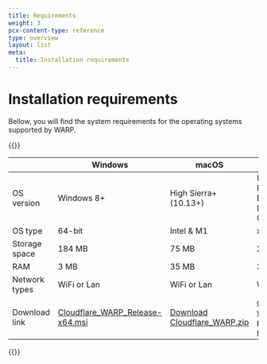 ```yaml
---
title: Requirements
weight: 3
pcx-content-type: reference
type: overview
layout: list
meta:
  title: Installation requirements
---
```


# Installation requirements

Bellow, you will find the system requirements for the operating systems supported by WARP.

{{<table-wrap>}}

|               | Windows                                                                                           | macOS                                                                              | Linux                                                                   | iOS                                                                    | Android                                                                                                                |
| ------------- | ------------------------------------------------------------------------------------------------- | ---------------------------------------------------------------------------------- | ----------------------------------------------------------------------- | ---------------------------------------------------------------------- | ---------------------------------------------------------------------------------------------------------------------- |
| OS version    | Windows 8+                                                                                        | High Sierra+ (10.13+)                                                              | Ubuntu, Redhat Enterprise Linux, Centos                                 | iOS 11+                                                                | Android 5.0+                                                                                                           |
| OS type       | 64-bit                                                                                            | Intel & M1                                                                         | x64                                                                     | -                                                                      | -                                                                                                                      |
| Storage space | 184 MB                                                                                            | 75 MB                                                                              | 200 MB                                                                  | -                                                                      | -                                                                                                                      |
| RAM           | 3 MB                                                                                              | 35 MB                                                                              | 35 MB                                                                   | -                                                                      | -                                                                                                                      |
| Network types | WiFi or Lan                                                                                       | WiFi or Lan                                                                        | WiFi or Lan                                                             | -                                                                      | -                                                                                                                      |
| Download link | [Cloudflare_WARP_Release-x64.msi](https://www.cloudflarewarp.com/Cloudflare_WARP_Release-x64.msi) | [Download Cloudflare_WARP.zip](https://www.cloudflarewarp.com/Cloudflare_WARP.zip) | [cloudflare-warp package repository](https://pkg.cloudflareclient.com/) | [1.1.1.1: Faster Internet](https://apps.apple.com/us/app/id1423538627) | [1.1.1.1: Faster & Safer Internet](https://play.google.com/store/apps/details?id=com.cloudflare.onedotonedotonedotone) |

{{</table-wrap>}}
